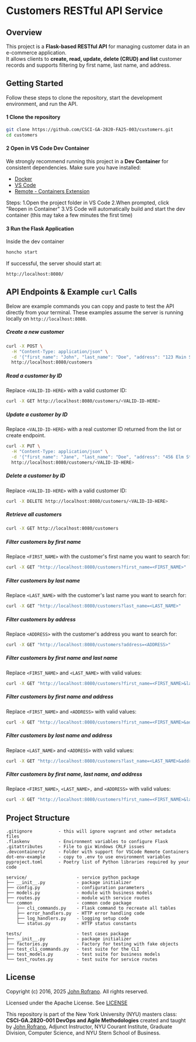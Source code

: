# Customers RESTful API Service

## Overview

This project is a **Flask-based RESTful API** for managing customer data in an e-commerce application.  
It allows clients to **create, read, update, delete (CRUD) and list** customer records and supports filtering by first name, last name, and address.

## Getting Started

Follow these steps to clone the repository, start the development environment, and run the API.

#### 1 Clone the repository
```bash
git clone https://github.com/CSCI-GA-2820-FA25-003/customers.git
cd customers
```

#### 2 Open in VS Code Dev Container
We strongly recommend running this project in a **Dev Container** for consistent dependencies.
Make sure you have installed:

- [Docker](https://docs.docker.com/get-docker/)
- [VS Code](https://code.visualstudio.com/)
- [Remote - Containers Extension](https://marketplace.visualstudio.com/items?itemName=ms-vscode-remote.remote-containers)

Steps:
1.Open the project folder in VS Code
2.When prompted, click "Reopen in Container"
3.VS Code will automatically build and start the dev container (this may take a few minutes the first time)

#### 3 Run the Flask Application

Inside the dev container

```bash
honcho start
```
If successful, the server should start at:
```
http://localhost:8080/
```

## API Endpoints & Example  `curl` Calls

Below are example commands you can copy and paste to test the API directly from your terminal.
These examples assume the server is running locally on `http://localhost:8080`.

##### Create a new customer
```bash
curl -X POST \
  -H "Content-Type: application/json" \
  -d '{"first_name": "John", "last_name": "Doe", "address": "123 Main Street, Anytown, USA"}' \
  http://localhost:8080/customers
```

##### Read a customer by ID
Replace `<VALID-ID-HERE>` with a valid customer ID:
```bash
curl -X GET http://localhost:8080/customers/<VALID-ID-HERE>
```

##### Update a customer by ID
Replace `<VALID-ID-HERE>` with a real customer ID returned from the list or create endpoint.
```bash
curl -X PUT \
  -H "Content-Type: application/json" \
  -d '{"first_name": "Jane", "last_name": "Doe", "address": "456 Elm Street, Cityville, USA"}' \
  http://localhost:8080/customers/<VALID-ID-HERE>
```

##### Delete a customer by ID
Replace `<VALID-ID-HERE>` with a valid customer ID:
```bash
curl -X DELETE http://localhost:8080/customers/<VALID-ID-HERE>
```

##### Retrieve all customers
```bash
curl -X GET http://localhost:8080/customers
```

##### Filter customers by first name

Replace `<FIRST_NAME>` with the customer's first name you want to search for:
```bash
curl -X GET "http://localhost:8080/customers?first_name=<FIRST_NAME>"
```

##### Filter customers by last name

Replace `<LAST_NAME>` with the customer's last name you want to search for:
```bash
curl -X GET "http://localhost:8080/customers?last_name=<LAST_NAME>"
```

##### Filter customers by address

Replace `<ADDRESS>` with the customer's address you want to search for:
```bash
curl -X GET "http://localhost:8080/customers?address=<ADDRESS>"
```

##### Filter customers by first name and last name
Replace `<FIRST_NAME>` and `<LAST_NAME>` with valid values:
```bash
curl -X GET "http://localhost:8080/customers?first_name=<FIRST_NAME>&last_name=<LAST_NAME>"
```

##### Filter customers by first name and address
Replace `<FIRST_NAME>` and `<ADDRESS>` with valid values:
```bash
curl -X GET "http://localhost:8080/customers?first_name=<FIRST_NAME>&address=<ADDRESS>"
```

##### Filter customers by last name and address
Replace `<LAST_NAME>` and `<ADDRESS>` with valid values:
```bash
curl -X GET "http://localhost:8080/customers?last_name=<LAST_NAME>&address=<ADDRESS>"
```

##### Filter customers by first name, last name, and address
Replace `<FIRST_NAME>`, `<LAST_NAME>,` and `<ADDRESS>` with valid values:
```bash
curl -X GET "http://localhost:8080/customers?first_name=<FIRST_NAME>&last_name=<LAST_NAME>&address=<ADDRESS>"
```

## Project Structure

```text
.gitignore          - this will ignore vagrant and other metadata files
.flaskenv           - Environment variables to configure Flask
.gitattributes      - File to gix Windows CRLF issues
.devcontainers/     - Folder with support for VSCode Remote Containers
dot-env-example     - copy to .env to use environment variables
pyproject.toml      - Poetry list of Python libraries required by your code

service/                   - service python package
├── __init__.py            - package initializer
├── config.py              - configuration parameters
├── models.py              - module with business models
├── routes.py              - module with service routes
└── common                 - common code package
    ├── cli_commands.py    - Flask command to recreate all tables
    ├── error_handlers.py  - HTTP error handling code
    ├── log_handlers.py    - logging setup code
    └── status.py          - HTTP status constants

tests/                     - test cases package
├── __init__.py            - package initializer
├── factories.py           - Factory for testing with fake objects
├── test_cli_commands.py   - test suite for the CLI
├── test_models.py         - test suite for business models
└── test_routes.py         - test suite for service routes
```

## License

Copyright (c) 2016, 2025 [John Rofrano](https://www.linkedin.com/in/JohnRofrano/). All rights reserved.

Licensed under the Apache License. See [LICENSE](LICENSE)

This repository is part of the New York University (NYU) masters class: **CSCI-GA.2820-001 DevOps and Agile Methodologies** created and taught by [John Rofrano](https://cs.nyu.edu/~rofrano/), Adjunct Instructor, NYU Courant Institute, Graduate Division, Computer Science, and NYU Stern School of Business.
